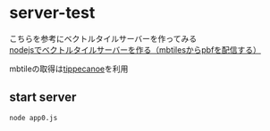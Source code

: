 # server-test

こちらを参考にベクトルタイルサーバーを作ってみる  
[nodejsでベクトルタイルサーバーを作る（mbtilesからpbfを配信する）](https://qiita.com/T-ubu/items/545d9f995ef7496a2ec4)

mbtileの取得は[tippecanoe](https://github.com/mapbox/tippecanoe)を利用

## start server
```
node app0.js 